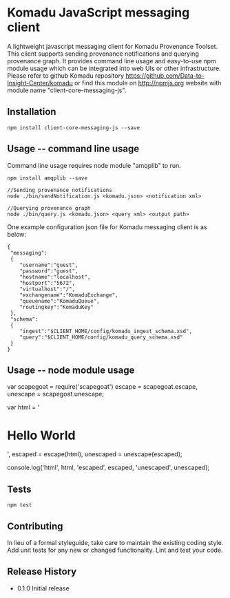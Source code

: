 Komadu JavaScript messaging client
=========

A lightweight javascript messaging client for Komadu Provenance Toolset. This client supports sending provenance notifications and querying provenance graph. It provides command line usage and easy-to-use npm module usage which can be integrated into web UIs or other infrastructure. Please refer to github Komadu repository https://github.com/Data-to-Insight-Center/komadu or find this module on http://npmjs.org website with module name "client-core-messaging-js".

## Installation

    npm install client-core-messaging-js --save

## Usage -- command line usage

Command line usage requires node module "amqplib" to run.

    npm install amqplib --save

    //Sending provenance notifications
    node ./bin/sendNotification.js <komadu.json> <notification xml>
    
    //Querying provenance graph
    node ./bin/query.js <komadu.json> <query xml> <output path>

  One example configuration json file for Komadu messaging client is as below:

    {
     "messaging":
     {
        "username":"guest",
        "password":"guest",
        "hostname":"localhost",
        "hostport":"5672",
        "virtualhost":"/",
        "exchangename":"KomaduExchange",
        "queuename":"KomaduQueue",
        "routingkey":"KomaduKey"
     },
     "schema":
     {
        "ingest":"$CLIENT_HOME/config/komadu_ingest_schema.xsd",
        "query":"$CLIENT_HOME/config/komadu_query_schema.xsd"
     }
    }


## Usage -- node module usage

  var scapegoat = require('scapegoat')
      escape = scapegoat.escape,
      unescape = scapegoat.unescape;

  var html = '<h1>Hello World</h1>',
      escaped = escape(html),
      unescaped = unescape(escaped);

  console.log('html', html, 'escaped', escaped, 'unescaped', unescaped);

## Tests
    
    npm test

## Contributing

In lieu of a formal styleguide, take care to maintain the existing coding style.
Add unit tests for any new or changed functionality. Lint and test your code.

## Release History

* 0.1.0 Initial release
